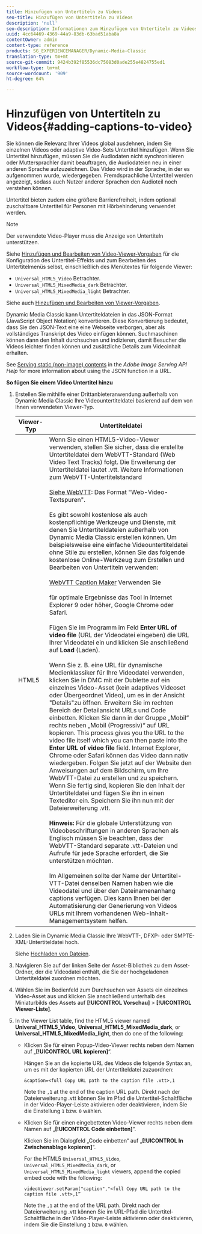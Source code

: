```yaml
---
title: Hinzufügen von Untertiteln zu Videos
seo-title: Hinzufügen von Untertiteln zu Videos
description: 'null'
seo-description: Informationen zum Hinzufügen von Untertiteln zu Videos
uuid: 4cc64469-4369-44a9-83db-63bad51aba8a
contentOwner: admin
content-type: reference
products: SG_EXPERIENCEMANAGER/Dynamic-Media-Classic
translation-type: tm+mt
source-git-commit: 9424b392f85536dc75083d0ade255e4824755ed1
workflow-type: tm+mt
source-wordcount: '909'
ht-degree: 64%

---
```



# Hinzufügen von Untertiteln zu Videos{#adding-captions-to-video}

Sie können die Relevanz Ihrer Videos global ausdehnen, indem Sie einzelnen Videos oder adaptive Video-Sets Untertitel hinzufügen. Wenn Sie Untertitel hinzufügen, müssen Sie die Audiodaten nicht synchronisieren oder Muttersprachler damit beauftragen, die Audiodateien neu in einer anderen Sprache aufzuzeichnen. Das Video wird in der Sprache, in der es aufgenommen wurde, wiedergegeben. Fremdsprachliche Untertitel werden angezeigt, sodass auch Nutzer anderer Sprachen den Audioteil noch verstehen können.

Untertitel bieten zudem eine größere Barrierefreiheit, indem optional zuschaltbare Untertitel für Personen mit Hörbehinderung verwendet werden.

>[!NOTE]
>
>Der verwendete Video-Player muss die Anzeige von Untertiteln unterstützen. 

Siehe [Hinzufügen und Bearbeiten von Video-Viewer-Vorgaben](previewing-videos-video-viewer.md#adding_or_editing_a_video_viewer_preset) für die Konfiguration des Untertitel-Effekts und zum Bearbeiten des Untertitelmenüs selbst, einschließlich des Menütextes für folgende Viewer:

* `Universal_HTML5_Video` Betrachter.
* `Universal_HTML5_MixedMedia_dark` Betrachter.
* `Universal_HTML5_MixedMedia_light` Betrachter.

Siehe auch [Hinzufügen und Bearbeiten von Viewer-Vorgaben](application-setup.md#adding_and_editing_viewer_presets).

Dynamic Media Classic kann Untertiteldateien in das JSON-Format (JavaScript Object Notation) konvertieren. Diese Konvertierung bedeutet, dass Sie den JSON-Text eine eine Webseite verborgen, aber als vollständiges Transkript des Video einfügen können. Suchmaschinen können dann den Inhalt durchsuchen und indizieren, damit Besucher die Videos leichter finden können und zusätzliche Details zum Videoinhalt erhalten.

See [Serving static (non-image) contents](https://docs.adobe.com/content/help/en/dynamic-media-developer-resources/image-serving-api/image-serving-api/c-serving-static-nonimage-contents.html) in the *Adobe Image Serving API Help* for more information about using the JSON function in a URL.

**So fügen Sie einem Video Untertitel hinzu**

1. Erstellen Sie mithilfe einer Drittanbieteranwendung außerhalb von Dynamic Media Classic Ihre Videountertiteldatei basierend auf dem von Ihnen verwendeten Viewer-Typ.

   | Viewer-Typ | Untertiteldatei |
   |--- |--- |
   | HTML5 | Wenn Sie einen HTML5-Video-Viewer verwenden, stellen Sie sicher, dass die erstellte Untertiteldatei dem WebVTT-Standard (Web Video Text Tracks) folgt. Die Erweiterung der Untertiteldatei lautet .vtt. Weitere Informationen zum WebVTT-Untertitelstandard<br><br>[Siehe WebVTT](https://dev.w3.org/html5/webvtt/): Das Format &quot;Web-Video-Textspuren&quot;. <br><br>Es gibt sowohl kostenlose als auch kostenpflichtige Werkzeuge und Dienste, mit denen Sie Untertiteldateien außerhalb von Dynamic Media Classic erstellen können. Um beispielsweise eine einfache Videountertiteldatei ohne Stile zu erstellen, können Sie das folgende kostenlose Online-Werkzeug zum Erstellen und Bearbeiten von Untertiteln verwenden: <br><br>[WebVTT Caption Maker](https://testdrive-archive.azurewebsites.net/Graphics/CaptionMaker/Default.html) Verwenden Sie <br><br>für optimale Ergebnisse das Tool in Internet Explorer 9 oder höher, Google Chrome oder Safari. <br><br>Fügen Sie im Programm im Feld <b>Enter URL of video file</b> (URL der Videodatei eingeben) die URL Ihrer Videodatei ein und klicken Sie anschließend auf <b>Load</b> (Laden). <br><br>Wenn Sie z. B. eine URL für dynamische Medienklassiker für Ihre Videodatei verwenden, klicken Sie in DMC mit der Dublette auf ein einzelnes Video-Asset (kein adaptives Videoset oder Übergeordnet Video), um es in der Ansicht &quot;Details&quot;zu öffnen. Erweitern Sie im rechten Bereich der Detailansicht URLs und Code einbetten. Klicken Sie dann in der Gruppe „Mobil“ rechts neben „Mobil (Progressiv)“ auf URL kopieren. This process gives you the URL to the video file itself which you can then paste into the <b>Enter URL of video file</b> field. Internet Explorer, Chrome oder Safari können das Video dann nativ wiedergeben. Folgen Sie jetzt auf der Website den Anweisungen auf dem Bildschirm, um Ihre WebVTT-Datei zu erstellen und zu speichern. Wenn Sie fertig sind, kopieren Sie den Inhalt der Untertiteldatei und fügen Sie ihn in einen Texteditor ein. Speichern Sie ihn nun mit der Dateierweiterung .vtt. <br><br><b>Hinweis:</b> Für die globale Unterstützung von Videobeschriftungen in anderen Sprachen als Englisch müssen Sie beachten, dass der WebVTT-Standard separate .vtt-Dateien und Aufrufe für jede Sprache erfordert, die Sie unterstützen möchten. <br><br>Im Allgemeinen sollte der Name der Untertitel-VTT-Datei denselben Namen haben wie die Videodatei und über den Dateinamenanhang captions verfügen. Dies kann Ihnen bei der Automatisierung der Generierung von Videos URLs mit Ihrem vorhandenen Web-Inhalt-Managementsystem helfen. |

1. Laden Sie in Dynamic Media Classic Ihre WebVTT-, DFXP- oder SMPTE-XML-Untertiteldatei hoch.

   Siehe [Hochladen von Dateien](uploading-files.md#uploading_files).

1. Navigieren Sie auf der linken Seite der Asset-Bibliothek zu dem Asset-Ordner, der die Videodatei enthält, die Sie der hochgeladenen Untertiteldatei zuordnen möchten.
1. Wählen Sie im Bedienfeld zum Durchsuchen von Assets ein einzelnes Video-Asset aus und klicken Sie anschließend unterhalb des Miniaturbilds des Assets auf **[!UICONTROL Vorschau]** > **[!UICONTROL Viewer-Liste]**.
1. In the Viewer List table, find the HTML5 viewer named **Univeral_HTML5_Video**, **Universal_HTML5_MixedMedia_dark**, or **Universal_HTML5_MixedMedia_light**, then do one of the following:

   * Klicken Sie für einen Popup-Video-Viewer rechts neben dem Namen auf „**[!UICONTROL URL kopieren]**“.

      Hängen Sie an die kopierte URL des Videos die folgende Syntax an, um es mit der kopierten URL der Untertiteldatei zuzuordnen:

      `&caption=<full Copy URL path to the caption file .vtt>,1`

      Note the `,1` at the end of the caption URL path. Direkt nach der Dateierweiterung .vtt können Sie im Pfad die Untertitel-Schaltfläche in der Video-Player-Leiste aktivieren oder deaktivieren, indem Sie die Einstellung `1` bzw. `0` wählen.

   * Klicken Sie für einen eingebetteten Video-Viewer rechts neben dem Namen auf „**[!UICONTROL Code einbetten]**“.

      Klicken Sie im Dialogfeld „Code einbetten“ auf „**[!UICONTROL In Zwischenablage kopieren]**“.

      For the HTML5 `Universal_HTML5_Video`, `Universal_HTML5_MixedMedia_dark`, or `Universal_HTML5_MixedMedia_light` viewers, append the copied embed code with the following:

      `videoViewer.setParam("caption","<full Copy URL path to the caption file .vtt>,1”`

      Note the `,1` at the end of the URL path. Direkt nach der Dateierweiterung .vtt können Sie im URL-Pfad die Untertitel-Schaltfläche in der Video-Player-Leiste aktivieren oder deaktivieren, indem Sie die Einstellung `1` bzw. `0` wählen.

